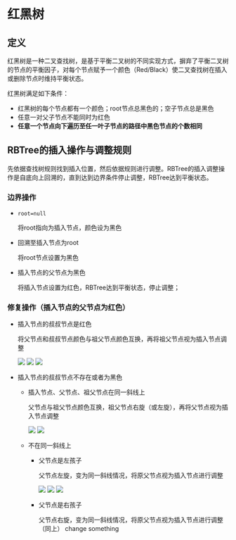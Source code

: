 # 红黑树

## 定义

红黑树是一种二叉查找树，是基于平衡二叉树的不同实现方式，摒弃了平衡二叉树的节点的平衡因子，对每个节点赋予一个颜色（Red/Black）使二叉查找树在插入或删除节点时维持平衡状态。

红黑树满足如下条件：

- 红黑树的每个节点都有一个颜色；root节点总黑色的；空子节点总是黑色
- 任意一对父子节点不能同时为红色
- **任意一个节点向下遍历至任一叶子节点的路径中黑色节点的个数相同**

## RBTree的插入操作与调整规则

先依据查找树规则找到插入位置，然后依据规则进行调整。RBTree的插入调整操作是自底向上回溯的，直到达到边界条件停止调整，RBTree达到平衡状态。

### 边界操作

- `root=null`

  将root指向为插入节点，颜色设为黑色

- 回溯至插入节点为root

  将root节点设置为黑色

- 插入节点的父节点为黑色

  将插入节点设置为红色，RBTree达到平衡状态，停止调整；

### 修复操作（插入节点的父节点为红色）

- 插入节点的叔叔节点是红色

  将父节点和叔叔节点颜色与祖父节点颜色互换，再将祖父节点视为插入节点调整

  ![](https://i.loli.net/2021/04/16/U63euJR8rivpoXF.png)	![](https://i.loli.net/2021/04/16/xRNTSWk723Cu6an.png)	![](https://i.loli.net/2021/04/16/HjwlnBoIXCGxKbQ.png)

- 插入节点的叔叔节点不存在或者为黑色

  - 插入节点、父节点、祖父节点在同一斜线上

    父节点与祖父节点颜色互换，祖父节点右旋（或左旋），再将父节点视为插入节点调整

    ![](https://i.loli.net/2021/04/16/zavAVgHinsSrwTy.png)	![](https://i.loli.net/2021/04/16/yPe8CfvkKTzEgrc.png)

  - 不在同一斜线上

    - 父节点是左孩子

      父节点左旋，变为同一斜线情况，将原父节点视为插入节点进行调整

      ![](https://i.loli.net/2021/04/16/7JiLbU4CXHAzeoq.png)
      ![](https://i.loli.net/2021/04/16/PzlCKo45v8pnEq2.png)
      ![](https://i.loli.net/2021/04/16/R453cAguFjpVanJ.png)

      
    
    - 父节点是右孩子
    
      父节点右旋，变为同一斜线情况，将原父节点视为插入节点进行调整（同上）
change something